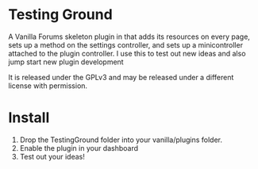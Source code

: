 Testing Ground
==============
A Vanilla Forums skeleton plugin in that adds its resources on every page, sets up a method on the settings controller,
and sets up a minicontroller attached to the plugin controller. I use this to test out new ideas and also jump start
new plugin development

It is released under the GPLv3 and may be released under a different license with permission.

Install
=======
1.	Drop the TestingGround folder into your vanilla/plugins folder.
2.	Enable the plugin in your dashboard
3.	Test out your ideas!
